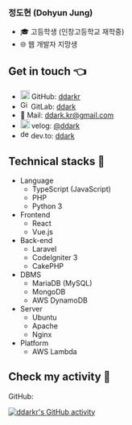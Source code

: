 ### 정도현 (Dohyun Jung)
- 🎓 고등학생 (인창고등학교 재학중)
- 🌐 웹 개발자 지망생

## Get in touch 👈

- <img src="https://github.githubassets.com/pinned-octocat.svg" alt="GitHub Logo" width="18"/> GitHub: [ddarkr](https://github.com/ddarkr)
- <img src="https://assets.gitlab-static.net/assets/logo-d36b5212042cebc89b96df4bf6ac24e43db316143e89926c0db839ff694d2de4.svg" alt="GitLab Logo" width="17"> GitLab: [ddark](https://gitlab.com/ddark)
- 📧 Mail: ddark.kr@gmail.com
- <img src="https://cdn.velog.io/favicons/favicon-32x32.png" alt="Velog Logo" width="18"> velog: [@ddark](https://velog.io/@ddark)
- <img src="https://practicaldev-herokuapp-com.freetls.fastly.net/assets/android-icon-128x128-ac6d217579b9ef3362ffec87f96de83148f80c5b5b06e06df6506b7606e7e2b6.png" alt="dev.to Logo" width="17" /> dev.to: [ddark](https://dev.to/ddark)

## Technical stacks 🍱

- Language
  - TypeScript (JavaScript)
  - PHP
  - Python 3
- Frontend
  - React
  - Vue.js
- Back-end
  - Laravel
  - CodeIgniter 3
  - CakePHP
- DBMS
  - MariaDB (MySQL)
  - MongoDB
  - AWS DynamoDB
- Server
  - Ubuntu
  - Apache
  - Nginx
- Platform
  - AWS Lambda

## Check my activity 🤨

GitHub:

[![ddarkr's GitHub activity](https://ghchart.rshah.org/ddarkr)](https://github.com/ddarkr)
